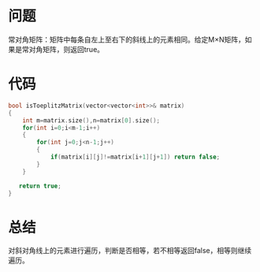 # 问题
常对角矩阵：矩阵中每条自左上至右下的斜线上的元素相同。给定M×N矩阵，如果是常对角矩阵，则返回true。
# 代码
```c
bool isToeplitzMatrix(vector<vector<int>>& matrix)
{
    int m=matrix.size(),n=matrix[0].size();
    for(int i=0;i<m-1;i++)
    {
        for(int j=0;j<n-1;j++)
        {
            if(matrix[i][j]!=matrix[i+1][j+1]) return false;
        }
    }

   return true;
}
```
# 总结
对斜对角线上的元素进行遍历，判断是否相等，若不相等返回false，相等则继续遍历。
